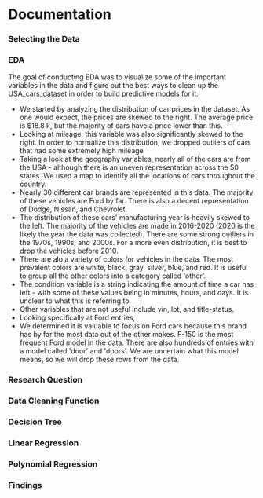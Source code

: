 # Documentation

### Selecting the Data


### EDA
The goal of conducting EDA was to visualize some of the important variables in the data and figure out the best ways to clean up the USA_cars_dataset in order to build predictive models for it. 
- We started by analyzing the distribution of car prices in the dataset. As one would expect, the prices are skewed to the right. The average price is $18.8 k, but the majority of cars have a price lower than this. 
- Looking at mileage, this variable was also significantly skewed to the right. In order to normalize this distribution, we dropped outliers of cars that had some extremely high mileage
- Taking a look at the geography variables, nearly all of the cars are from the USA - although there is an uneven representation across the 50 states. We used a map to identify all the locations of cars throughout the country.
- Nearly 30 different car brands are represented in this data. The majority of these vehicles are Ford by far. There is also a decent representation of Dodge, Nissan, and Chevrolet.
- The distribution of these cars' manufacturing year is heavily skewed to the left. The majority of the vehicles are made in 2016-2020 (2020 is the likely the year the data was collected). There are some strong outliers in the 1970s, 1990s, and 2000s. For a more even distribution, it is best to drop the vehicles before 2010.
- There are alo a variety of colors for vehicles in the data. The most prevalent colors are white, black, gray, silver, blue, and red. It is useful to group all the other colors into a category called 'other'.
- The condition variable is a string indicating the amount of time a car has left - with some of these values being in minutes, hours, and days. It is unclear to what this is referring to.
- Other variables that are not useful include vin, lot, and title-status.
- Looking specifically at Ford entries, 
- We determined it is valuable to focus on Ford cars because this brand has by far the most data out of the other makes. F-150 is the most frequent Ford model in the data. There are also hundreds of entries with a model called 'door' and 'doors'. We are uncertain what this model means, so we will drop these rows from the data.



### Research Question



### Data Cleaning Function


### Decision Tree


### Linear Regression


### Polynomial Regression


### Findings